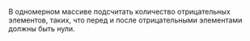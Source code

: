 В одномерном массиве подсчитать количество отрицательных элементов, таких, 
что перед и после отрицательными элементами должны быть нули.